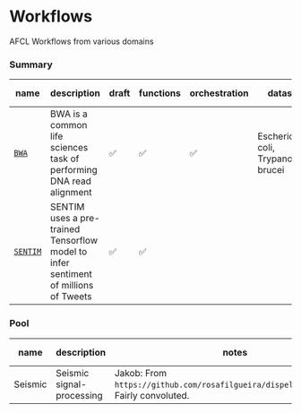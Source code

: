 # Workflows

AFCL Workflows from various domains

### Summary

name | description |  draft | functions | orchestration | datasets |validity checks | metrics 
--- | ---- | ----- | ----- | ---- | ---- | ---- | -----
[`BWA`](https://github.com/ApolloCEC/workflows/tree/master/BWA)  | BWA is a common life sciences task of performing DNA read alignment | ✅ | ✅ | ✅ | Escherichia coli, Trypanosoma brucei |  | 
[`SENTIM`](https://github.com/ApolloCEC/workflows/tree/master/SENTIM)  | SENTIM uses a pre-trained Tensorflow model to infer sentiment of millions of Tweets | ✅ | ✅  |  |  |  | 

### Pool

name | description | notes | expected t
---- | ---- | ---- | -----
Seismic | Seismic signal-processing | Jakob: From `https://github.com/rosafilgueira/dispel4py_workflows`. Fairly convoluted. | 1.5 weeks